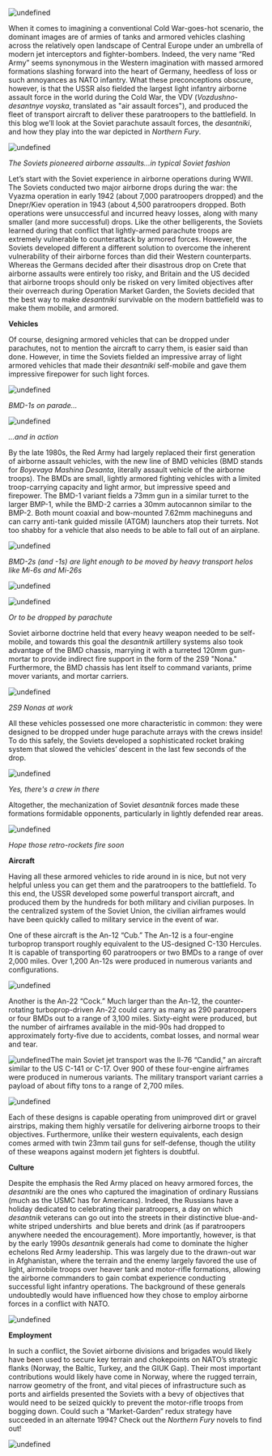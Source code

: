 ![undefined](https://cdn3.volusion.com/bmfcy.fjqhr/v/vspfiles/photos/ZV3619-2.jpg?1533738074)

When it comes to imagining a conventional Cold War-goes-hot scenario, the dominant images are of armies of tanks and armored vehicles clashing across the relatively open landscape of Central Europe under an umbrella of modern jet interceptors and fighter-bombers. Indeed, the very name “Red Army” seems synonymous in the Western imagination with massed armored formations slashing forward into the heart of Germany, heedless of loss or such annoyances as NATO infantry. What these preconceptions obscure, however, is that the USSR also fielded the largest light infantry airborne assault force in the world during the Cold War, the VDV (_Vozdushno-desantnye voyska_, translated as "air assault forces"), and produced the fleet of transport aircraft to deliver these paratroopers to the battlefield. In this blog we’ll look at the Soviet parachute assault forces, the _desantniki_, and how they play into the war depicted in _Northern Fury_.

![undefined](/assets/images/blog/ww2airbornjump_0_o.jpg)

_The Soviets pioneered airborne assaults...in typical Soviet fashion_

Let’s start with the Soviet experience in airborne operations during WWII. The Soviets conducted two major airborne drops during the war: the Vyazma operation in early 1942 (about 7,000 paratroopers dropped) and the Dnepr/Kiev operation in 1943 (about 4,500 paratroopers dropped. Both operations were unsuccessful and incurred heavy losses, along with many smaller (and more successful) drops. Like the other belligerents, the Soviets learned during that conflict that lightly-armed parachute troops are extremely vulnerable to counterattack by armored forces. However, the Soviets developed different a different solution to overcome the inherent vulnerability of their airborne forces than did their Western counterparts. Whereas the Germans decided after their disastrous drop on Crete that airborne assaults were entirely too risky, and Britain and the US decided that airborne troops should only be risked on very limited objectives after their overreach during Operation Market Garden, the Soviets decided that the best way to make _desantniki_ survivable on the modern battlefield was to make them mobile, and armored.

**Vehicles**

Of course, designing armored vehicles that can be dropped under parachutes, not to mention the aircraft to carry them, is easier said than done. However, in time the Soviets fielded an impressive array of light armored vehicles that made their _desantniki_ self-mobile and gave them impressive firepower for such light forces.

![undefined](https://encrypted-tbn0.gstatic.com/images?q=tbn:ANd9GcQAC5NdrLjYGHztZFM2m5acIz0zUjsEUdlWcZIFM2Wod7fkG8mQ)

_BMD-1s on parade..._

![undefined](/assets/images/blog/bmd-1-vbci-russie-002_0_o.jpg)

_...and in action_

By the late 1980s, the Red Army had largely replaced their first generation of airborne assault vehicles, with the new line of BMD vehicles (BMD stands for _Boyevaya Mashina Desanta_, literally assault vehicle of the airborne troops). The BMDs are small, lightly armored fighting vehicles with a limited troop-carrying capacity and light armor, but impressive speed and firepower. The BMD-1 variant fields a 73mm gun in a similar turret to the larger BMP-1, while the BMD-2 carries a 30mm autocannon similar to the BMP-2. Both mount coaxial and bow-mounted 7.62mm machineguns and can carry anti-tank guided missile (ATGM) launchers atop their turrets. Not too shabby for a vehicle that also needs to be able to fall out of an airplane.

![undefined](https://encrypted-tbn0.gstatic.com/images?q=tbn:ANd9GcTiisR1XAIvdMcLNeAE7SwS9Ha9HACOZdy6sxp-ixPR8tky_E2aVw)

_BMD-2s (and -1s) are light enough to be moved by heavy transport helos like Mi-6s and Mi-26s_

![undefined](/assets/images/blog/bmd-2-137airborneregiment22_0_o.jpg)

![undefined](https://www.armyrecognition.com/images/stories/east_europe/russia/light_armoured/bmd-2/pictures1/BMD-2_airborne_armoured_infantry_fighting_vehicle_Russia_Russian_army_defence-industry_military_technology_001.jpg)

_Or to be dropped by parachute_

Soviet airborne doctrine held that every heavy weapon needed to be self-mobile, and towards this goal the _desantnik_ artillery systems also took advantage of the BMD chassis, marrying it with a turreted 120mm gun-mortar to provide indirect fire support in the form of the 2S9 "Nona." Furthermore, the BMD chassis has lent itself to command variants, prime mover variants, and mortar carriers.

![undefined](https://i.pinimg.com/originals/0b/23/c9/0b23c9683acd6e82e3225ddf606590fa.jpg)

_2S9 Nonas at work_

All these vehicles possessed one more characteristic in common: they were designed to be dropped under huge parachute arrays with the crews inside! To do this safely, the Soviets developed a sophisticated rocket braking system that slowed the vehicles’ descent in the last few seconds of the drop.

![undefined](https://1.bp.blogspot.com/-rmdmw9RA-5c/Wd5OqvipW4I/AAAAAAABeuw/lj-SNRCycxgBzixBcKouCJz6duI4AaqgACLcBGAs/s640/tumblr_oxo0lqUgOH1r94kvzo4_540.png)

_Yes, there's a crew in there_

Altogether, the mechanization of Soviet _desantnik_ forces made these formations formidable opponents, particularly in lightly defended rear areas.

![undefined](/assets/images/blog/bmd-2landing2_0_o.jpg)

_Hope those retro-rockets fire soon_

**Aircraft**

Having all these armored vehicles to ride around in is nice, but not very helpful unless you can get them and the paratroopers to the battlefield. To this end, the USSR developed some powerful transport aircraft, and produced them by the hundreds for both military and civilian purposes. In the centralized system of the Soviet Union, the civilian airframes would have been quickly called to military service in the event of war.

One of these aircraft is the An-12 “Cub.” The An-12 is a four-engine turboprop transport roughly equivalent to the US-designed C-130 Hercules. It is capable of transporting 60 paratroopers or two BMDs to a range of over 2,000 miles. Over 1,200 An-12s were produced in numerous variants and configurations.

![undefined](http://www.theworldwars.net/weapons/pictures/air/ru/photos/photo_ru_an-12_1.jpg)

Another is the An-22 “Cock.” Much larger than the An-12, the counter-rotating turboprop-driven An-22 could carry as many as 290 paratroopers or four BMDs out to a range of 3,100 miles. Sixty-eight were produced, but the number of airframes available in the mid-90s had dropped to approximately forty-five due to accidents, combat losses, and normal wear and tear.

![undefined](https://encrypted-tbn0.gstatic.com/images?q=tbn:ANd9GcRx8cponydvIuH2nXaAbnQJ_bTmWLhsK6beWExNd9w5JKoE0cre)The main Soviet jet transport was the Il-76 “Candid,” an aircraft similar to the US C-141 or C-17. Over 900 of these four-engine airframes were produced in numerous variants. The military transport variant carries a payload of about fifty tons to a range of 2,700 miles.

![undefined](https://upload.wikimedia.org/wikipedia/commons/thumb/1/15/IL-76MD_-_TankBiathlon2013_%28modified%29.jpg/1200px-IL-76MD_-_TankBiathlon2013_%28modified%29.jpg)

Each of these designs is capable operating from unimproved dirt or gravel airstrips, making them highly versatile for delivering airborne troops to their objectives. Furthermore, unlike their western equivalents, each design comes armed with twin 23mm tail guns for self-defense, though the utility of these weapons against modern jet fighters is doubtful.

**Culture**

Despite the emphasis the Red Army placed on heavy armored forces, the _desantniki_ are the ones who captured the imagination of ordinary Russians (much as the USMC has for Americans). Indeed, the Russians have a holiday dedicated to celebrating their paratroopers, a day on which _desantnik_ veterans can go out into the streets in their distinctive blue-and-white striped undershirts  and blue berets and drink (as if paratroopers anywhere needed the encouragement). More importantly, however, is that by the early 1990s _desantnik_ generals had come to dominate the higher echelons Red Army leadership. This was largely due to the drawn-out war in Afghanistan, where the terrain and the enemy largely favored the use of light, airmobile troops over heaver tank and motor-rifle formations, allowing the airborne commanders to gain combat experience conducting successful light infantry operations. The background of these generals undoubtedly would have influenced how they chose to employ airborne forces in a conflict with NATO.

![undefined](/assets/images/blog/abntp_0_o.jpg)

**Employment**

In such a conflict, the Soviet airborne divisions and brigades would likely have been used to secure key terrain and chokepoints on NATO’s strategic flanks (Norway, the Baltic, Turkey, and the GIUK Gap). Their most important contributions would likely have come in Norway, where the rugged terrain, narrow geometry of the front, and vital pieces of infrastructure such as ports and airfields presented the Soviets with a bevy of objectives that would need to be seized quickly to prevent the motor-rifle troops from bogging down. Could such a “Market-Garden” redux strategy have succeeded in an alternate 1994? Check out the _Northern Fury_ novels to find out!

![undefined](/assets/images/blog/airborntps_0_o.jpg)
